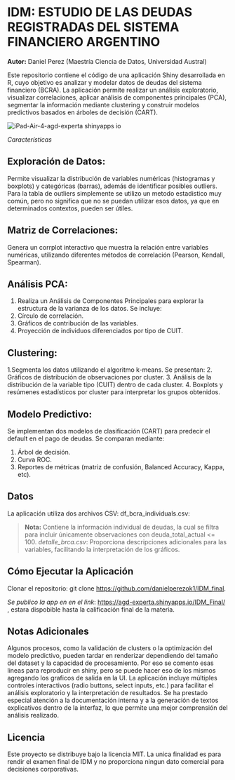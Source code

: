 # IDM:  ESTUDIO DE LAS DEUDAS REGISTRADAS DEL SISTEMA FINANCIERO ARGENTINO
**Autor:** Daniel Perez (Maestría Ciencia de Datos, Universidad Austral)

Este repositorio contiene el código de una aplicación Shiny desarrollada en R, cuyo objetivo es analizar y modelar datos de deudas del sistema financiero (BCRA). La aplicación permite realizar un análisis exploratorio, visualizar correlaciones, aplicar análisis de componentes principales (PCA), segmentar la información mediante clustering y construir modelos predictivos basados en árboles de decisión (CART).

![iPad-Air-4-agd-experta shinyapps io](https://github.com/user-attachments/assets/3aa25a16-8fd9-4fbd-b68e-c5bc6bb3233d)






*Características*

## Exploración de Datos:
Permite visualizar la distribución de variables numéricas (histogramas y boxplots) y categóricas (barras), además de identificar posibles outliers. Para la tabla de outliers simplemente se utilizo un metodo estadistico muy común, pero no significa que no se puedan utilizar esos datos, ya que en determinados contextos, pueden ser útiles.

## Matriz de Correlaciones:
Genera un corrplot interactivo que muestra la relación entre variables numéricas, utilizando diferentes métodos de correlación (Pearson, Kendall, Spearman).

## Análisis PCA:
1. Realiza un Análisis de Componentes Principales para explorar la estructura de la varianza de los datos. Se incluye:
2. Círculo de correlación.
3. Gráficos de contribución de las variables.
4. Proyección de individuos diferenciados por tipo de CUIT.

## Clustering:
1.Segmenta los datos utilizando el algoritmo k-means. Se presentan:
2. Gráficos de distribución de observaciones por cluster.
3. Análisis de la distribución de la variable tipo (CUIT) dentro de cada cluster.
4. Boxplots y resúmenes estadísticos por cluster para interpretar los grupos obtenidos.

## Modelo Predictivo:
Se implementan dos modelos de clasificación (CART) para predecir el default en el pago de deudas. Se comparan mediante:
1. Árbol de decisión.
2. Curva ROC.
3. Reportes de métricas (matriz de confusión, Balanced Accuracy, Kappa, etc).

## Datos
La aplicación utiliza dos archivos CSV: df_bcra_individuals.csv:
> **Nota:**  Contiene la información individual de deudas, la cual se filtra para incluir únicamente observaciones con deuda_total_actual <= 100.
*detalle_brca.csv*: Proporciona descripciones adicionales para las variables, facilitando la interpretación de los gráficos.

## Cómo Ejecutar la Aplicación
Clonar el repositorio:
git clone https://github.com/danielperezok1/IDM_final. 

*Se publico la app en en el link*: https://agd-experta.shinyapps.io/IDM_Final/ , 
estara dispobible hasta la calificación final de la materia. 

## Notas Adicionales
Algunos procesos, como la validación de clusters o la optimización del modelo predictivo, pueden tardar en renderizar dependiendo del tamaño del dataset y la capacidad de procesamiento.
Por eso se comento esas lineas para reproducir en shiny, pero se puede hacer eso de los mismos agregando los graficos de salida en la UI.
La aplicación incluye múltiples controles interactivos (radio buttons, select inputs, etc.) para facilitar el análisis exploratorio y la interpretación de resultados.
Se ha prestado especial atención a la documentación interna y a la generación de textos explicativos dentro de la interfaz, lo que permite una mejor comprensión del análisis realizado.

## Licencia
Este proyecto se distribuye bajo la licencia MIT. La unica finalidad es para rendir el examen final de IDM y no proporciona ningun dato comercial para decisiones corporativas. 



